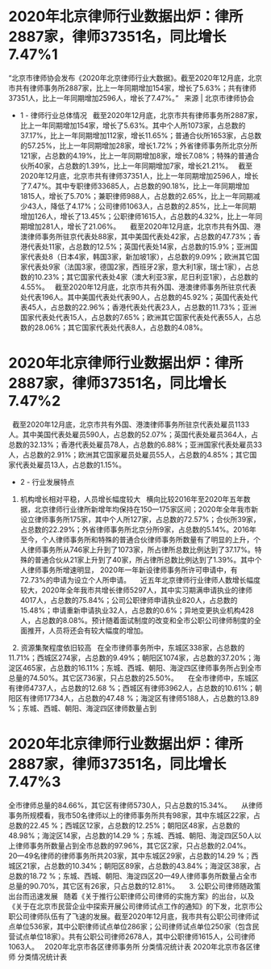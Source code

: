 # 2020年北京律师行业数据出炉：律所2887家，律师37351名，同比增长7.47%1

“北京市律师协会发布《2020年北京律师行业大数据》。截至2020年12月底，北京市共有律师事务所2887家，比上一年同期增加154家，增长了5.63%；共有律师37351人，比上一年同期增加2596人，增长了7.47%。”
 
来源 | 北京市律师协会
 
- 1 - 律师行业总体情况
 
截至2020年12月底，北京市共有律师事务所2887家，比上一年同期增加154家，增长了5.63%。其中个人所1073家，占总数的37.17%，比上一年同期增加112家，增长11.65%；普通合伙所1653家，占总数的57.25%，比上一年同期增加28家，增长1.72%；外省律师事务所北京分所121家，占总数的4.19%，比上一年同期增加8家，增长7.08%；特殊的普通合伙所40家，占总数的1.39%，比上一年同期增加7家，增长21.21%。
 
截至2020年12月底，北京市共有律师37351人，比上一年同期增加2596人，增长了7.47%。其中专职律师33685人，占总数的90.18%，比上一年同期增加1815人，增长了5.70%；兼职律师988人，占总数的2.65%，比上一年同期减少43人，降低了4.17%；公司律师1063人，占总数的2.85%，比上一年同期增加126人，增长了13.45%；公职律师1615人，占总数的4.32%，比上一年同期增加281人，增长了21.06%。
 
 
截至2020年12月底，北京市共有外国、港澳律师事务所驻京代表处88家，其中美国代表处42家，占总数的47.73%；香港代表处11家，占总数的12.5%；英国代表处14家，占总数的15.9%；亚洲国家代表处8（日本4家，韩国3家，新加坡1家），占总数的9.09%；欧洲其它国家代表处9家（法国3家，德国2家，西班牙2家，意大利1家，瑞士1家），占总数的10.23%；其它国家代表处4家（澳大利亚3家，尼日利亚1家），占总数的4.55%。
 
截至2020年12月底，北京市共有外国、港澳律师事务所驻京代表处代表196人。其中美国代表处代表90人，占总数的45.92%；英国代表处代表45人，占总数的22.96%；香港代表处代表23人，占总数的11.73%；亚洲国家代表处代表15人，占总数的7.65%；欧洲其它国家代表处代表55人，占总数的28.06%；其它国家代表处代表8人，占总数的4.08%。


# 2020年北京律师行业数据出炉：律所2887家，律师37351名，同比增长7.47%2

 
截至2020年12月底，北京市共有外国、港澳律师事务所驻京代表处雇员1133人。其中美国代表处雇员590人，占总数的52.07%；英国代表处雇员364人，占总数的32.13%；香港代表处雇员78人，占总数的6.88%；亚洲国家代表处雇员33人，占总数的2.91%；欧洲其它国家雇员处雇员55人，占总数的4.85%；其它国家代表处雇员13人，占总数的1.15%。
 
 
- 2 - 行业发展特点
 
1. 机构增长相对平稳，人员增长幅度较大
 
横向比较2016年至2020年五年数据，北京律师行业律所新增年均保持在150—175家区间；2020年全年我市新设立律师事务所175家，其中个人所127家，占总数的72.57%；合伙所39家，占总数的22.29%；外省律师事务所北京分所9家，占总数的5.14%。2016年至今，个人律师事务所和特殊的普通合伙律师事务所数量有了明显的上升，个人律师事务所从746家上升到了1073家，所占律所总数比例达到了37.17%。特殊的普通合伙从21家上升到了40家，所占律所总数比例达到了1.39%。其中个人律师事务所增速明显， 2020年一年新设律师事务所许可申请中，有72.73%的申请为设立个人所申请。
 
 
近五年北京律师行业律师人数增长幅度较大，2020年全年我市共增长律师5297人，其中实习期满申请执业的律师4017人，占总数的75.84%；公司公职律师申请执业820人，占总数的15.48%；申请重新申请执业32人，占总数的0.6%；异地变更执业机构428人，占总数的8.08%。预计随着面试制度的改变和全市公职公司律师制度的全面推开，人员将还会有较大幅度的增加。
 
 

 
2. 资源集聚程度依旧较高
 
在全市律师事务所中，东城区338家，占总数的11.71%；西城区274家，占总数的9.49%；朝阳区1074家，占总数的37.20%；海淀区465家，占总数的16.11%；东城、西城、朝阳、海淀四区律师事务所占到全市总量的74.50%。其它区736家，只占总数的25.50%。
 
 
在全市律师中，东城区有律师4737人，占总数的12.68 %；西城区有律师3962人，占总数的10.61%；朝阳区有律师17734人，占总数的47.48 %；海淀区有律师5188人，占总数的13.89 %；东城、西城、朝阳、海淀四区律师数量占到

# 2020年北京律师行业数据出炉：律所2887家，律师37351名，同比增长7.47%3

全市律师总量的84.66%，其它区有律师5730人，只占总数的15.34%。
 
 
从律师事务所规模看，我市50名律师以上的律师事务所共有98家，其中东城区22家，占总数的22.45 %；西城区12家，占总数的12.25%；朝阳区48家，占总数的48.98%；海淀区14家，占总数的14.29 %；东城、西城、朝阳、海淀四区50人以上律师事务所数量占到全市总数的97.96%，其它区2家，只占总数的2.04%。
 
 
20—49名律师的律师事务所共203家，其中东城区29家，占总数的14.29 %；西城区21家，占总数的10.34%；朝阳区89家，占总数的43.84%；海淀区38家，占总数的18.72 %；东城、西城、朝阳、海淀四区20—49人律师事务所数量占全市总量的90.70%，其它区有26家，只占总数的12.81%。
 
 
3. 公职公司律师随政策出台而迅速发展
 
随着《关于推行公职律师公司律师的实施方案》的出台，以及《关于在北京市民营企业中探索开展公司律师试点工作的通知》的下发，北京市公职公司律师队伍有了飞速的发展。截至2020年12月底，我市共有公职公司律师试点单位536家，其中公职律师试点单位286家；公司律师试点单位250家（包含民营试点单位18家）。共有公职公司律师2678人，其中公职律师1615人，公司律师1063人。
 
2020年北京市各区律师事务所
分类情况统计表
2020年北京市各区律师
分类情况统计表
 
 


